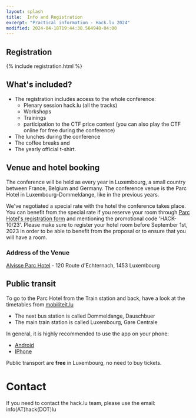 ```yaml
---
layout: splash
title:  Info and Registration
excerpt: "Practical information - Hack.lu 2024"
modified: 2024-04-18T19:44:38.564948-04:00
---
```


## Registration 

{% include registration.html %}

## What's included?

* The registration includes access to the whole conference:
   * Plenary session hack.lu (all the tracks)
   * Workshops
   * Trainings 
   * participation to the CTF price contest (you can also play the CTF online for free during the conference)
* The lunches during the conference
* The coffee breaks and
* The yearly official t-shirt.

## Venue and hotel booking

The conference will be held as every year in Luxembourg, a small country between France, Belgium and Germany. The conference venue is the Parc Hotel in Luxembourg-Dommeldange, like in the previous years.

We've negotiated a special rate with the hotel the conference takes place. You can benefit from the special rate if you reserve your room through [Parc Hotel's registration form](https://reservations.cubilis.eu/alvisse-parc-hotel-luxembourg) and mentioning the promotional code 'HACK-10/23'. Please make sure to register your hotel room before September 1st, 2023 in order to be able to benefit from the proposal or to ensure that you will have a room.

### Address of the Venue

[Alvisse Parc Hotel](https://www.parc-hotel.lu) - 120 Route d'Echternach, 1453 Luxembourg

## Public transit

To go to the Parc Hotel from the Train station and back, have a look at the timetables from [mobiliteit.lu](https://mobiliteit.lu)

* The next bus station is called Dommeldange, Dauschbuer 
* The main train station is called Luxembourg, Gare Centrale

In general, it is highly recommended to use the app on your phone:

* [Android](https://play.google.com/store/apps/details?id=de.hafas.android.cdt&hl=en)
* [IPhone](https://itunes.apple.com/us/app/mobiliteit.lu/id434829995?mt=8)

Public transport are **free** in Luxembourg, no need to buy tickets.

# Contact

If you need to contact the hack.lu team, please use the email: info(AT)hack(DOT)lu

